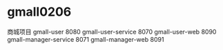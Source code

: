 # gmall0206
商城项目
gmall-user 8080
gmall-user-service 8070
gmall-user-web 8090
gmall-manager-service 8071
gmall-manager-web 8091